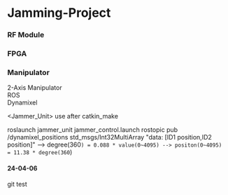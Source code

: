 # Jamming-Project

### RF Module

### FPGA

### Manipulator
2-Axis Manipulator<br/>
ROS<br/>
Dynamixel

<Jammer_Unit>
use after catkin_make

roslaunch jammer_unit jammer_control.launch
rostopic pub /dynamixel_positions std_msgs/Int32MultiArray "data: [ID1 position,ID2 position]"
--> degree(360`) = 0.088 * value(0~4095)
--> positon(0~4095) = 11.38 * degree(360`)

#### 24-04-06
git test
